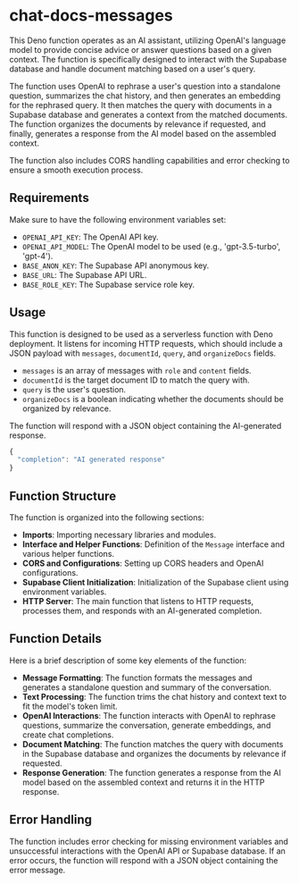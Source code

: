# chat-docs-messages

This Deno function operates as an AI assistant, utilizing OpenAI's language model to provide concise advice or answer questions based on a given context. The function is specifically designed to interact with the Supabase database and handle document matching based on a user's query. 

The function uses OpenAI to rephrase a user's question into a standalone question, summarizes the chat history, and then generates an embedding for the rephrased query. It then matches the query with documents in a Supabase database and generates a context from the matched documents. The function organizes the documents by relevance if requested, and finally, generates a response from the AI model based on the assembled context.

The function also includes CORS handling capabilities and error checking to ensure a smooth execution process.

## Requirements

Make sure to have the following environment variables set:

- `OPENAI_API_KEY`: The OpenAI API key.
- `OPENAI_API_MODEL`: The OpenAI model to be used (e.g., 'gpt-3.5-turbo', 'gpt-4').
- `BASE_ANON_KEY`: The Supabase API anonymous key.
- `BASE_URL`: The Supabase API URL.
- `BASE_ROLE_KEY`: The Supabase service role key.

## Usage

This function is designed to be used as a serverless function with Deno deployment. It listens for incoming HTTP requests, which should include a JSON payload with `messages`, `documentId`, `query`, and `organizeDocs` fields.

- `messages` is an array of messages with `role` and `content` fields.
- `documentId` is the target document ID to match the query with.
- `query` is the user's question.
- `organizeDocs` is a boolean indicating whether the documents should be organized by relevance.

The function will respond with a JSON object containing the AI-generated response.

```javascript
{
  "completion": "AI generated response"
}
```

## Function Structure

The function is organized into the following sections:

- **Imports**: Importing necessary libraries and modules.
- **Interface and Helper Functions**: Definition of the `Message` interface and various helper functions.
- **CORS and Configurations**: Setting up CORS headers and OpenAI configurations.
- **Supabase Client Initialization**: Initialization of the Supabase client using environment variables.
- **HTTP Server**: The main function that listens to HTTP requests, processes them, and responds with an AI-generated completion.

## Function Details

Here is a brief description of some key elements of the function:

- **Message Formatting**: The function formats the messages and generates a standalone question and summary of the conversation.
- **Text Processing**: The function trims the chat history and context text to fit the model's token limit.
- **OpenAI Interactions**: The function interacts with OpenAI to rephrase questions, summarize the conversation, generate embeddings, and create chat completions.
- **Document Matching**: The function matches the query with documents in the Supabase database and organizes the documents by relevance if requested.
- **Response Generation**: The function generates a response from the AI model based on the assembled context and returns it in the HTTP response.

## Error Handling

The function includes error checking for missing environment variables and unsuccessful interactions with the OpenAI API or Supabase database. If an error occurs, the function will respond with a JSON object containing the error message.